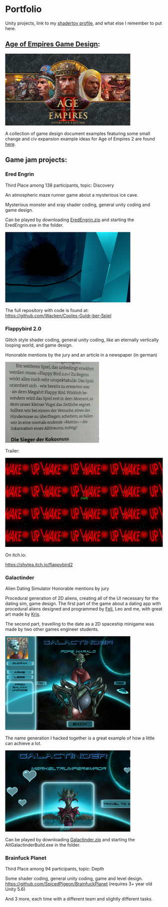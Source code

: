 # Portfolio
Unity projects, link to my [shadertoy profile](https://www.shadertoy.com/user/Jarazz), and what else I remember to put here. 


## [Age of Empires Game Design](/AoE/AoE_doc.md):

<img src="AoeHeader.jpg" alt="Aoe2 DE Header" width="400"/>  



A collection of game design document examples featuring some small change and civ expansion example ideas for Age of Empires 2 are found [here](/AoE/AoE_doc.md). 





## Game jam projects:

### Ered Engrin 
Third Place among 138 participants, topic: Discovery

An atmospheric maze runner game about a mysterious ice cave.

Mysterious monster and xray shader coding, general unity coding and game design.

Can be played by downloading [EredEngrin.zip](/EredEngrin.zip) and starting the EredEngrin.exe in the folder. 

 
<img src="EredEngrin/EredEngrin4.jpg" alt="Ered Engrin" width="400"/>  

The full repository with code is found at:
 https://github.com/Wacken/Cooles-Guldr-ber-Spiel

### Flappybird 2.0
Glitch style shader coding, general unity coding, like an eternally vertically looping world, and game design.
 
Honorable mentions by the jury and an article in a newspaper (in german) 

<img src="Newspaper.jpeg" alt="Newspaper" width="300"/> 

Trailer: 

[![Flappybird 2.0 thumnail](FlappyThumbnail.jpg)](https://www.youtube.com/watch?v=cWZ3SMBPXlU)

On itch.io:

 https://shytea.itch.io/flappybird2

### Galactinder
Alien Dating Simulator
Honorable mentions by jury 

Procedural generation of 2D aliens, creating all of the UI necessary for the dating sim, game design. 
The first part of the game about a dating app with procedural aliens designed and programmed by [Feli](https://twitter.com/Niodith), Leo and me, with great art made by [Kris](https://twitter.com/kris_weinand).

The second part, travelling to the date as a 2D spaceship minigame was made by two other games engineer students.

<img src="Galactinder/Galactinder4.png" alt="Galactinder" width="400"/>  

The name generation I hacked together is a great example of how a little can achieve a lot.

<img src="Galactinder/Galactinder2.png" alt="Galactinder" width="400"/>  

Can be played by downloading [Galactinder.zip](/Galactinder.zip) and starting the AltGalactinderBuild.exe in the folder. 

 


### Brainfuck Planet
Third Place among 94 participants, topic: Depth

Some shader coding, general unity coding, game and level design.
 https://github.com/SpicedPigeon/BrainfuckPlanet (requires 3+ year old Unity 5.6)



And 3 more, each time with a different team and slightly different tasks.


